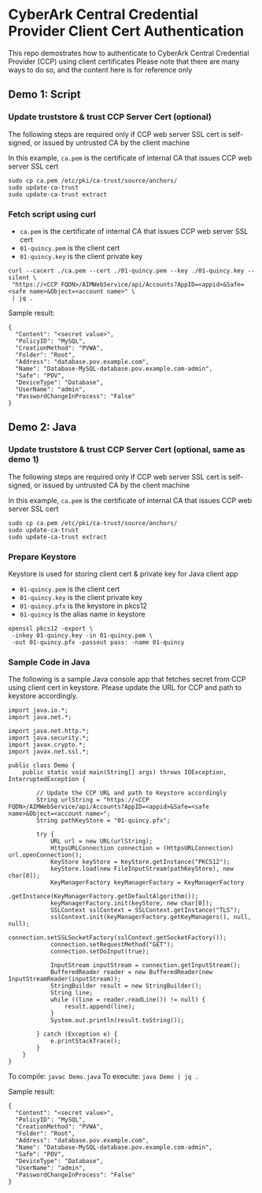# CyberArk Central Credential Provider Client Cert Authentication

This repo demostrates how to authenticate to CyberArk Central Credential Provider (CCP) using client certificates
Please note that there are many ways to do so, and the content here is for reference only

## Demo 1: Script

### Update truststore & trust CCP Server Cert (optional)

The following steps are required only if CCP web server SSL cert is self-signed, or issued by untrusted CA by the client machine

In this example, `ca.pem` is the certificate of internal CA that issues CCP web server SSL cert

```
sudo cp ca.pem /etc/pki/ca-trust/source/anchors/
sudo update-ca-trust
sudo update-ca-trust extract
```

### Fetch script using curl
- `ca.pem` is the certificate of internal CA that issues CCP web server SSL cert
- `01-quincy.pem` is the client cert
- `01-quincy.key` is the client private key

```
curl --cacert ./ca.pem --cert ./01-quincy.pem --key ./01-quincy.key --silent \
 "https://<CCP FQDN>/AIMWebService/api/Accounts?AppID=<appid>&Safe=<safe name>&Object=<account name>" \
 | jq .
```

Sample result:

```
{
  "Content": "<secret value>",
  "PolicyID": "MySQL",
  "CreationMethod": "PVWA",
  "Folder": "Root",
  "Address": "database.pov.example.com",
  "Name": "Database-MySQL-database.pov.example.com-admin",
  "Safe": "POV",
  "DeviceType": "Database",
  "UserName": "admin",
  "PasswordChangeInProcess": "False"
}
```

## Demo 2: Java

### Update truststore & trust CCP Server Cert (optional, same as demo 1)

The following steps are required only if CCP web server SSL cert is self-signed, or issued by untrusted CA by the client machine

In this example, `ca.pem` is the certificate of internal CA that issues CCP web server SSL cert

```
sudo cp ca.pem /etc/pki/ca-trust/source/anchors/
sudo update-ca-trust
sudo update-ca-trust extract
```

### Prepare Keystore
Keystore is used for storing client cert & private key for Java client app

- `01-quincy.pem` is the client cert
- `01-quincy.key` is the client private key
- `01-quincy.pfx` is the keystore in pkcs12
- `01-quincy` is the alias name in keystore

```
openssl pkcs12 -export \
 -inkey 01-quincy.key -in 01-quincy.pem \
 -out 01-quincy.pfx -passout pass: -name 01-quincy
```

### Sample Code in Java

The following is a sample Java console app that fetches secret from CCP using client cert in keystore.
Please update the URL for CCP and path to keystore accordingly.

```
import java.io.*;
import java.net.*;

import java.net.http.*;
import java.security.*;
import javax.crypto.*;
import javax.net.ssl.*;

public class Demo {
    public static void main(String[] args) throws IOException, InterruptedException {

        // Update the CCP URL and path to Keystore accordingly
        String urlString = "https://<CCP FQDN>/AIMWebService/api/Accounts?AppID=<appid>&Safe=<safe name>&Object=<account name>";
        String pathKeyStore = "01-quincy.pfx";

        try {
            URL url = new URL(urlString);
            HttpsURLConnection connection = (HttpsURLConnection) url.openConnection();
            KeyStore keyStore = KeyStore.getInstance("PKCS12");
            keyStore.load(new FileInputStream(pathKeyStore), new char[0]);
            KeyManagerFactory keyManagerFactory = KeyManagerFactory
                    .getInstance(KeyManagerFactory.getDefaultAlgorithm());
            keyManagerFactory.init(keyStore, new char[0]);
            SSLContext sslContext = SSLContext.getInstance("TLS");
            sslContext.init(keyManagerFactory.getKeyManagers(), null, null);
            connection.setSSLSocketFactory(sslContext.getSocketFactory());
            connection.setRequestMethod("GET");
            connection.setDoInput(true);

            InputStream inputStream = connection.getInputStream();
            BufferedReader reader = new BufferedReader(new InputStreamReader(inputStream));
            StringBuilder result = new StringBuilder();
            String line;
            while ((line = reader.readLine()) != null) {
                result.append(line);
            }
            System.out.println(result.toString());

        } catch (Exception e) {
            e.printStackTrace();
        }
    }
}
```

To compile: `javac Demo.java`
To execute: `java Demo | jq .`

Sample result:

```
{
  "Content": "<secret value>",
  "PolicyID": "MySQL",
  "CreationMethod": "PVWA",
  "Folder": "Root",
  "Address": "database.pov.example.com",
  "Name": "Database-MySQL-database.pov.example.com-admin",
  "Safe": "POV",
  "DeviceType": "Database",
  "UserName": "admin",
  "PasswordChangeInProcess": "False"
}
```


